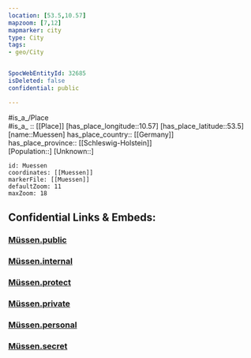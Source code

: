```yaml
---
location: [53.5,10.57] 
mapzoom: [7,12] 
mapmarker: city 
type: City
tags:
- geo/City


SpocWebEntityId: 32685
isDeleted: false
confidential: public

---
```

#is_a_/Place  
#is_a_ :: [[Place]] 
[has_place_longitude::10.57] 
[has_place_latitude::53.5] 
[name::Muessen] 
has_place_country:: [[Germany]]  
has_place_province:: [[Schleswig-Holstein]]  
[Population::] 
[Unknown::] 


```leaflet
id: Muessen
coordinates: [[Muessen]] 
markerFile: [[Muessen]] 
defaultZoom: 11 
maxZoom: 18
```


## Confidential Links & Embeds: 

### [Müssen.public](/_public/\Earth\Continent\Europe\Europe~Central\Germany\Germany~West\Schleswig-Holstein\counties~SH\Herzogtum_Lauenburg\cities~Lauenburg\Büchen\boroughs~BüchenMüssen.public.md) 

### [Müssen.internal](/_internal/\Earth\Continent\Europe\Europe~Central\Germany\Germany~West\Schleswig-Holstein\counties~SH\Herzogtum_Lauenburg\cities~Lauenburg\Büchen\boroughs~BüchenMüssen.internal.md) 

### [Müssen.protect](/_protect/\Earth\Continent\Europe\Europe~Central\Germany\Germany~West\Schleswig-Holstein\counties~SH\Herzogtum_Lauenburg\cities~Lauenburg\Büchen\boroughs~BüchenMüssen.protect.md) 

### [Müssen.private](/_private/\Earth\Continent\Europe\Europe~Central\Germany\Germany~West\Schleswig-Holstein\counties~SH\Herzogtum_Lauenburg\cities~Lauenburg\Büchen\boroughs~BüchenMüssen.private.md) 

### [Müssen.personal](/_personal/\Earth\Continent\Europe\Europe~Central\Germany\Germany~West\Schleswig-Holstein\counties~SH\Herzogtum_Lauenburg\cities~Lauenburg\Büchen\boroughs~BüchenMüssen.personal.md) 

### [Müssen.secret](/_secret/\Earth\Continent\Europe\Europe~Central\Germany\Germany~West\Schleswig-Holstein\counties~SH\Herzogtum_Lauenburg\cities~Lauenburg\Büchen\boroughs~BüchenMüssen.secret.md)

